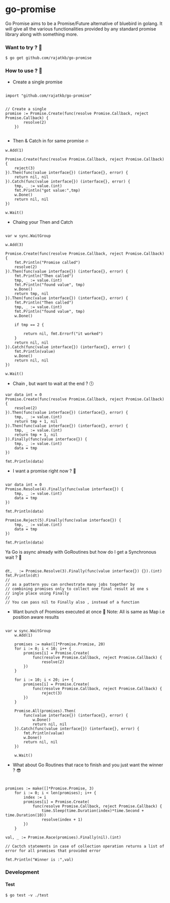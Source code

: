 # go-promise 
Go Promise aims to be a Promise/Future alternative of bluebird in golang. It will give all the various functionalities provided by any standard promise library along with something more.

### Want to try ? 🧐

```
$ go get github.com/rajatkb/go-promise
```
 
### How to use ? 🤨

* Create a single promise
```golang

import "github.com/rajatkb/go-promise"


// Create a single 
promise := Promise.Create(func(resolve Promise.Callback, reject Promise.Callback) {
		resolve(2)
    })
    
```

* Then & Catch in for same promise 🔥
```golang
w.Add(1)

Promise.Create(func(resolve Promise.Callback, reject Promise.Callback) {
    reject(3)
}).Then(func(value interface{}) (interface{}, error) {
    return nil, nil
}).Catch(func(value interface{}) (interface{}, error) {
    tmp, _ := value.(int)
    fmt.Println("got value:",tmp)
    w.Done()
    return nil, nil
})

w.Wait()
```




* Chaing your Then and Catch
```golang

var w sync.WaitGroup

w.Add(3)

Promise.Create(func(resolve Promise.Callback, reject Promise.Callback) {
    fmt.Println("Promise called")
    resolve(2)
}).Then(func(value interface{}) (interface{}, error) {
    fmt.Println("Then called")
    tmp, _ := value.(int)
    fmt.Println("found value", tmp)
    w.Done()
    return tmp, nil
}).Then(func(value interface{}) (interface{}, error) {
    fmt.Println("Then called")
    tmp, _ := value.(int)
    fmt.Println("found value", tmp)
    w.Done()

    if tmp == 2 {

        return nil, fmt.Errorf("it worked")
    }
    return nil, nil
}).Catch(func(value interface{}) (interface{}, error) {
    fmt.Println(value)
    w.Done()
    return nil, nil
})

w.Wait()
```

* Chain , but want to wait at the end ? 🕔️
```golang
var data int = 0
Promise.Create(func(resolve Promise.Callback, reject Promise.Callback) {
    resolve(2)
}).Then(func(value interface{}) (interface{}, error) {
    tmp, _ := value.(int)
    return tmp + 1, nil
}).Then(func(value interface{}) (interface{}, error) {
    tmp, _ := value.(int)
    return tmp + 1, nil
}).Finally(func(value interface{}) {
    tmp, _ := value.(int)
    data = tmp
})

fmt.Println(data)
```


* I want a promise right now ? 👊
```golang

var data int = 0
Promise.Resolve(4).Finally(func(value interface{}) {
    tmp, _ := value.(int)
    data = tmp
})

fmt.Println(data)

Promise.Reject(5).Finally(func(value interface{}) {
    tmp, _ := value.(int)
    data = tmp
})

fmt.Println(data)
```



Ya Go is async already with GoRoutines but how do I get a Synchronous wait ? 👐
```golang

dt, _ := Promise.Resolve(3).Finally(func(value interface{}) {}).(int)
fmt.Println(dt)
//
// as a pattern you can orchestrate many jobs together by 
// combining promises only to collect one final result at one s
// ingle place using Finally 
//
// You can pass nil to Finally also , instead of a function

```




* Want bunch of Promises executed at once 👀 Note: 
  All is same as Map i.e position aware results
```golang

var w sync.WaitGroup
	w.Add(1)

	promises := make([]*Promise.Promise, 20)
	for i := 0; i < 10; i++ {
		promises[i] = Promise.Create(
            func(resolve Promise.Callback, reject Promise.Callback) {
		    	resolve(2)
		})
	}

	for i := 10; i < 20; i++ {
		promises[i] = Promise.Create(
            func(resolve Promise.Callback, reject Promise.Callback) {
			    reject(3)
		})
	}

	Promise.All(promises).Then(
        func(value interface{}) (interface{}, error) {
		    w.Done()
		    return nil, nil
	}).Catch(func(value interface{}) (interface{}, error) {
        fmt.Println(value)
		w.Done()
		return nil, nil
	})

	w.Wait()

```

* What about Go Routines that race to finish and you just want the winner ? 😎
```golang


promises := make([]*Promise.Promise, 3)
	for i := 0; i < len(promises); i++ {
		index := i
		promises[i] = Promise.Create(
            func(resolve Promise.Callback, reject Promise.Callback) {
			    time.Sleep(time.Duration(index)*time.Second + time.Duration(10))
			    resolve(index + 1)
		})
	}

val, _ := Promise.Race(promises).Finally(nil).(int)

// Cactch statements in case of collection operation returns a list of error for all promises that provided error

fmt.Println("Winner is :",val)

```



### Development

#### Test
```
$ go test -v ./test
```